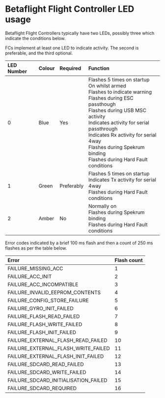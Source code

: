 # Betaflight Flight Controller LED usage

Betaflight Flight Controllers typically have two LEDs, possibly three which indicate the conditions below.

FCs implement at least one LED to indicate activity. The second is preferable, and the third optional.

| LED Number | Colour | Required   | Function                                                                                                                                                                                                                                                                                                                 |
| :--------- | :----- | :--------- | :----------------------------------------------------------------------------------------------------------------------------------------------------------------------------------------------------------------------------------------------------------------------------------------------------------------------- |
| 0          | Blue   | Yes        | Flashes 5 times on startup<br/>On whilst armed<br/>Flashes to indicate warning<br/>Flashes during ESC passthough<br/>Flashes during USB MSC activity<br/>Indicates activity for serial passthrough<br/>Indicates Rx activity for serial 4way<br/>Flashes during Spekrum binding<br/>Flashes during Hard Fault conditions |
| 1          | Green  | Preferably | Flashes 5 times on startup<br/>Indicates Tx activity for serial 4way<br/>Flashes during Hard Fault conditions                                                                                                                                                                                                            |
| 2          | Amber  | No         | Normally on<br/>Flashes during Spekrum binding<br/>Flashes during Hard Fault conditions                                                                                                                                                                                                                                  |

Error codes indicated by a brief 100 ms flash and then a count of 250 ms flashes as per the table below.

| Error                                | Flash count |
| :----------------------------------- | :---------- |
| FAILURE_MISSING_ACC                  | 1           |
| FAILURE_ACC_INIT                     | 2           |
| FAILURE_ACC_INCOMPATIBLE             | 3           |
| FAILURE_INVALID_EEPROM_CONTENTS      | 4           |
| FAILURE_CONFIG_STORE_FAILURE         | 5           |
| FAILURE_GYRO_INIT_FAILED             | 6           |
| FAILURE_FLASH_READ_FAILED            | 7           |
| FAILURE_FLASH_WRITE_FAILED           | 8           |
| FAILURE_FLASH_INIT_FAILED            | 9           |
| FAILURE_EXTERNAL_FLASH_READ_FAILED   | 10          |
| FAILURE_EXTERNAL_FLASH_WRITE_FAILED  | 11          |
| FAILURE_EXTERNAL_FLASH_INIT_FAILED   | 12          |
| FAILURE_SDCARD_READ_FAILED           | 13          |
| FAILURE_SDCARD_WRITE_FAILED          | 14          |
| FAILURE_SDCARD_INITIALISATION_FAILED | 15          |
| FAILURE_SDCARD_REQUIRED              | 16          |
